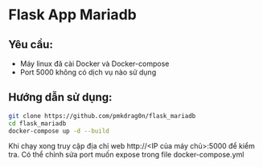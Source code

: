 # Flask App Mariadb
## Yêu cầu:
- Máy linux đã cài Docker và Docker-compose
- Port 5000 không có dịch vụ nào sử dụng
## Hướng dẫn sử dụng:
``` bash
git clone https://github.com/pmkdrag0n/flask_mariadb
cd flask_mariadb
docker-compose up -d --build
```
Khi chạy xong truy cập địa chỉ web http://<IP của máy chủ>:5000 để kiểm tra. Có thể chỉnh sửa port muốn expose trong file docker-compose.yml
